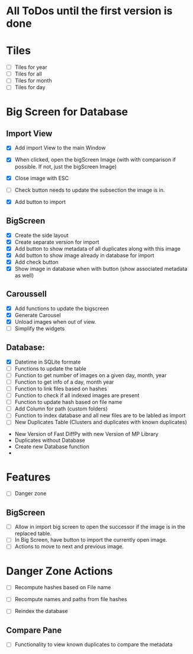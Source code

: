 # All ToDos until the first version is done

# Tiles
- [ ] Tiles for year
- [ ] Tiles for all
- [ ] Tiles for month
- [ ] Tiles for day

# Big Screen for Database

## Import View
- [X] Add import View to the main Window
- [X] When clicked, open the bigScreen Image (with with comparison if possible. If not, just the bigScreen Image)
- [X] Close image with ESC
- [ ] Check button needs to update the subsection the image is in.
- [X] Add button to import


## BigScreen
- [X] Create the side layout
- [X] Create separate version for import
- [X] Add button to show metadata of all duplicates along with this image
- [X] Add button to show image already in database for import
- [X] Add check button 
- [X] Show image in database when with button (show associated metadata as well)

## Caroussell
- [X] Add functions to update the bigscreen
- [X] Generate Carousel
- [X] Unload images when out of view.
- [ ] Simplify the widgets

## Database:
- [X] Datetime in SQLite formate
- [ ] Functions to update the table
- [ ] Function to get number of images on a given day, month, year
- [ ] Function to get info of a day, month year
- [ ] Function to link files based on hashes
- [ ] Function to check if all indexed images are present
- [ ] Function to update hash based on file name
- [ ] Add Column for path (custom folders)
- [ ] Function to index database and all new files are to be labled as import
- [ ] New Duplicates Table (Clusters and duplicates with known duplicates)

- New Version of Fast DiffPy with new Version of MP Library
- Duplicates without Database
- Create new Database function
- 

# Features
- [ ] Danger zone

## BigScreen
- [ ] Allow in import big screen to open the successor if the image is in the replaced table.
- [ ] In Big Screen, have button to import the currently open image.
- [ ] Actions to move to next and previous image.

# Danger Zone Actions
- [ ] Recompute hashes based on File name
- [ ] Recompute names and paths from file hashes
- [ ] Reindex the database


## Compare Pane
- [ ] Functionality to view known duplicates to compare the metadata
